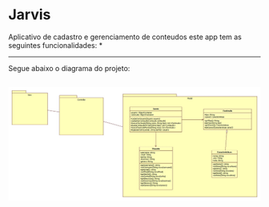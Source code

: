 Jarvis
============

Aplicativo de cadastro e gerenciamento de conteudos
  este app tem as seguintes funcionalidades:
  * 

------------------------------------

Segue abaixo o diagrama do projeto:

![imagem](imagem/Diagrama.jpg)
------------------------------------
